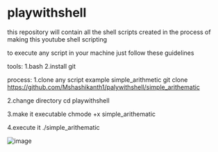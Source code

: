 # playwithshell

this repository will contain all the shell scripts  created in the process of making this youtube shell
scripting 

to execute any script in your machine just follow these guidelines

tools:
1.bash
2.install git

process:
1.clone any script example simple_arithmetic
   git clone https://github.com/Mshashikanth1/palywithshell/simple_arithematic

2.change directory
   cd playwithshell
 
 3.make it executable
    chmode +x simple_arithematic
  
 4.execute it
    ./simple_arithematic
    
    



 ![image](https://user-images.githubusercontent.com/57630057/236740587-76890a48-213f-4c2f-be7b-fc01c54930ff.png)
